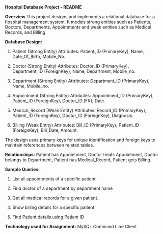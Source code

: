 **Hospital Database Project - README**

**Overview**
This project designs and implements a relational database for a hospital management system. It models strong entities such as Patients, Doctors, Departments, Appointments and weak entities such as Medical Records, and Billing.

**Database Design:**
1. Patient (Strong Entity)
  Attributes: Patient_ID (PrimaryKey), Name, Date_Of_Birth, Mobile_No.

2. Doctor (Strong Entity)
Attributes: Doctor_ID (PrimaryKey), Department_ID (ForeignKey), Name, Department, Mobile_no.

3. Department (Strong Entity)
Attributes: Department_ID (PrimaryKey), Name, Mobile_no.

4. Appointment (Strong Entity)
Attributes: Appointment_ID (PrimaryKey), Patient_ID (ForeignKey), Doctor_ID (FK), Date.

5. Medical_Record (Weak Entity)
Attributes: Record_ID (PrimaryKey), Patient_ID (ForeignKey), Doctor_ID (ForeignKey), Diagnosis.

6. Billing (Weak Entity)
Attributes: Bill_ID (PrimaryKey), Patient_ID (ForeignKey), Bill_Date, Amount.

The design uses primary keys for unique identification and foreign keys to maintain references between related tables.

**Relationships:**
Patient has Appointment,
Doctor treats Appointment,
Doctor belongs to Department,
Patient has Medical_Record,
Patient gets Billing.

**Sample Queries:**
1. List all appointments of a specific patient

2. Find doctor of a department by department name

3. Get all medical records for a given patient.

4. Show billing details for a specific patient

5. Find Patient details using Patient ID

**Technology used for Assignment:**
MySQL Command Line Client
